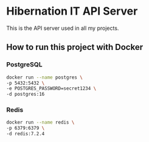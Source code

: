 # Hibernation IT API Server

This is the API server used in all my projects.

## How to run this project with Docker

### PostgreSQL
```bash
docker run --name postgres \
-p 5432:5432 \
-e POSTGRES_PASSWORD=secret1234 \
-d postgres:16
```

### Redis
```bash
docker run --name redis \
-p 6379:6379 \
-d redis:7.2.4
```